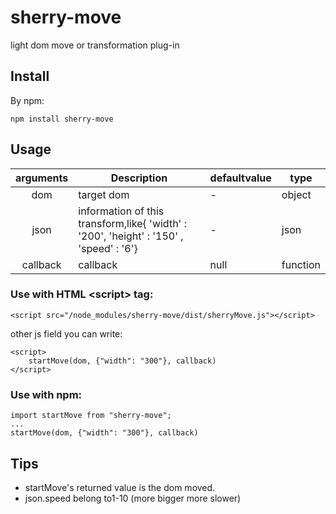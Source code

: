 # sherry-move

light dom move or transformation plug-in
## Install


By npm:

```
npm install sherry-move
```

## Usage

| arguments | Description | defaultvalue | type |
| :---: | --- | --- | --- |
| dom | target dom | - | object |
| json | information of this transform,like{ 'width' : '200', 'height' : '150' , 'speed' : '6'}| - | json |
| callback | callback | null | function |

### Use with HTML &lt;script&gt; tag:

```
<script src="/node_modules/sherry-move/dist/sherryMove.js"></script>
```

other js field you can write:

```
<script>
  	startMove(dom, {"width": "300"}, callback)
</script>
```


### Use with npm:

```
import startMove from "sherry-move";
...
startMove(dom, {"width": "300"}, callback)
```

## Tips

- startMove's returned value is the dom moved.
- json.speed belong to1-10 (more bigger more slower)

